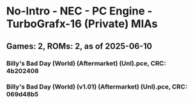 # No-Intro - NEC - PC Engine - TurboGrafx-16 (Private) MIAs
## Games: 2, ROMs: 2, as of 2025-06-10

### Billy's Bad Day (World) (Aftermarket) (Unl).pce, CRC: 4b202408
### Billy's Bad Day (World) (v1.01) (Aftermarket) (Unl).pce, CRC: 069d48b5
